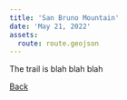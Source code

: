 ```yaml
---
title: 'San Bruno Mountain'
date: 'May 21, 2022'
assets:
  route: route.geojson
---
```


The trail is blah blah blah

[Back]()

